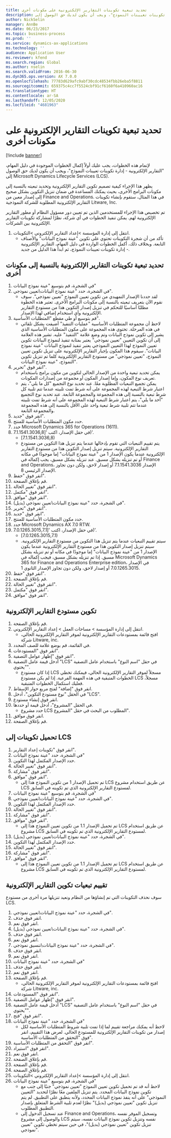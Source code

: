 ```yaml
---
title: تحديد تبعية تكوينات التقارير الإلكترونية على مكونات أخرى
description: لإتمام هذه الخطوات، يجب عليك أولاً إكمال الخطوات الموجودة في دليل المهام، "التقارير الإلكترونية - إدارة تكوينات تعيينات النموذج‬"، ويجب أن يكون لديك حق الوصول إلى Microsoft Dynamics Lifecycle Services (LCS).
author: NickSelin
manager: AnnBe
ms.date: 06/23/2017
ms.topic: business-process
ms.prod: ''
ms.service: dynamics-ax-applications
ms.technology: ''
audience: Application User
ms.reviewer: kfend
ms.search.region: Global
ms.author: nselin
ms.search.validFrom: 2016-06-30
ms.dyn365.ops.version: AX 7.0.0
ms.openlocfilehash: 77783d629afc9abf30cdc48534fbb26eba5f8811
ms.sourcegitcommit: 659375c4cc7f5524cbf91cf6160f6a410960ac16
ms.translationtype: HT
ms.contentlocale: ar-SA
ms.lasthandoff: 12/05/2020
ms.locfileid: "4681963"
---
```

# <a name="define-the-dependency-of-er-configurations-on-other-components"></a>تحديد تبعية تكوينات التقارير الإلكترونية على مكونات أخرى

[!include [banner](../../includes/banner.md)]

لإتمام هذه الخطوات، يجب عليك أولاً إكمال الخطوات الموجودة في دليل المهام، "التقارير الإلكترونية - إدارة تكوينات تعيينات النموذج‬"، ويجب أن يكون لديك حق الوصول إلى Microsoft Dynamics Lifecycle Services (LCS).

يظهر هذا الإجراء كيفية تصميم تكوين التقارير الإلكترونية وتحديد تبعيته بالنسبة إلى مكونات البرامج الأخرى، بحيث يمكنك المساعدة في ضمان تنزيل التكوين بشكل صحيح إلى إصدار معين من Finance and Operations. في هذا المثال، ستقوم بإنشاء تكوينات التقارير الإلكترونية المطلوبة للشركة النموذجية Litware, Inc. 

تم تخصيص هذا الإجراء للمستخدمين الذين تم تعيين دور مسؤول النظام أو مطور التقارير الإلكترونية لهم. يمكن تنفيذ الخطوات في أي شركة، نظرًا لمشاركة تكوينات التقارير الإلكترونية بين الشركات. 

1. انتقل إلى إدارة المؤسسة >إعداد التقارير الإلكتروني >التكوينات.
    * تأكد من أن شجرة التكوينات تحتوي على تكوين "عينة نموذج البيانات‬" والأصناف التابعة. وبخلاف ذلك، أكمل الخطوات الواردة في دليل المهام، التقارير الإلكترونية - إدارة تكوينات تعيينات النموذج‬، ثم ابدأ هذا الدليل من جديد.   

## <a name="define-the-dependency-of-er-configurations-from-other-components"></a>تحديد تبعية تكوينات التقارير الإلكترونية بالنسبة إلى مكونات أخرى
1. في الشجرة، قم بتوسيع "عينة نموذج البيانات"
2. في الشجرة، حدد "عينة نموذج البيانات\تعيين نموذجي".
    * لقد حددنا الإصدار التمهيدي من تكوين تعيين النموذج "تعيين نموذجي". سوف نقوم الآن بتعريف تبعيته بالنسبة إلى مكونات البرامج الأخرى. تعتبر هذه الخطوة مطلبًا أساسيًا للتحكم في تنزيل إصدار التكوين هذا من مستودع التقارير الإلكترونية وأي استخدام إضافي لهذا الإصدار.   
3. قم بتوسيع أو طي مقطع "المتطلبات الأساسية‬".
    * لاحظ أن مجموعة المتطلبات الأساسية‬ "عمليات التنفيذ" أضيفت بشكل تلقائي في هذه المرحلة. تحتوي هذه المجموعة على مكون المتطلبات الأساسية الذي يشير إلى تكوين نموذج البيانات وتم وضع علامة "التنفيذ" عليه. تشير هذه العلامة إلى أن تكوين التعيين "تعيين نموذجي" يعتبر بمثابة تنفيذ لنموذج البيانات تكوين تعيين النموذج لهذا التعيين النموذجي يعتبر تنفيذ لنموذج البيانات "عينة نموذج البيانات‬". سيقوم هذا المكون بإجبار التقارير الإلكترونية على تنزيل تكوين تعيين النموذج، "تعيين نموذجي" من مستودع التقارير الإلكترونية كلما تم تنزيل تكوين النموذج، "عينة نموذج البيانات‬".   
4. انقر فوق "تحرير".
    * يمكن تحديد تبعية واحدة من الإصدار الحالي لتكوين من مكون برامج باستخدام تعريف نوع المكون، وإما إصدار المكون أو مجموعة من إصدارات المكونات.  
    * يمكن تجميع التبعيات المطلوبة معًا. عند تحديد نوع التجميع "كل ما يلي‬"، يتم اعتبار شرط التبعية لهذه المجموعة على أنه شرط تمت تلبيته عندما تتم تلبية كل شرط تبعية بالنسبة إلى هذه المجموعة والمجموعة التابعة. عند تحديد نوع التجميع "أحد ما يلي‬‬"، يتم اعتبار شرط التبعية لهذه المجموعة على أنه شرط تمت تلبيته عندما تتم تلبية شرط تبعية واحد على الأقل بالنسبة إلى هذه المجموعة والمجموعة التابعة.   
5. انقر فوق "جديد".
6. حدد مكون المتطلبات الأساسية للمنتج.
7. حدد Microsoft Dynamics 365 for Operations (1611).
8. في حقل الإصدار، اكتب '[7.1.1541.3036,8)'.
    * [7.1.1541.3036,8)  
    * يتم تقييم التبعيات التي تقوم بإدخالها عندما يتم تنزيل هذا التكوين من مستودع التقارير الإلكترونية. سيتم تنزيل إصدار التكوين هذا من مستودع التقارير الإلكترونية عندما يكون الإصدار 1 من "عينة نموذج البيانات" إما موجودًا في مكانه أو تم تنزيله بشكل مسبق. عند تنزيله بشكل مسبق، يجب إكماله في Finance and Operations، الإصدار 7.1.1541.3036 أو إصدار لاحق، ولكن دون تجاوز الإصدار الرئيسي 8.   
9. انقر فوق "حفظ".
10. قم بإغلاق الصفحة.
11. انقر فوق "تغيير الحالة".
12. انقر فوق "مكتمل".
13. انقر فوق "موافق".
14. في الشجرة، حدد "عينة نموذج البيانات\تعيين نموذجي (بديل)".
15. انقر فوق "تحرير".
16. انقر فوق "جديد".
17. حدد مكون المتطلبات الأساسية للمنتج.
18. حدد Microsoft Dynamics AX 7.0 RTW.
19. في حقل الإصدار، اكتب '[7.0.1265.3015,7.1)'.
    * [7.0.1265.3015,7.1)  
    * سيتم تقييم التبعيات عندما يتم تنزيل هذا التكوين من مستودع التقارير الإلكترونية. سيتم تنزيل إصدار التكوين هذا من مستودع التقارير الإلكترونية عندما يكون الإصدار 1 من "عينة نموذج البيانات" إما موجودًا في مكانه أو تم تنزيله بشكل مسبق. إذا تم تنزيله بشكل مسبق، فيجب إكماله في Microsoft Dynamics 365 for Finance and Operations Enterprise edition، في الإصدار 7.0.1265.3015 أو إصدار لاحق، ولكن دون تجاوز الإصدار الثانوي 1.   
20. انقر فوق "حفظ".
21. قم بإغلاق الصفحة.
22. انقر فوق "تغيير الحالة".
23. انقر فوق "مكتمل".
24. انقر فوق "موافق".

## <a name="configure-the-er-repository"></a>تكوين مستودع التقارير الإلكترونية
1. قم بإغلاق الصفحة.
2. انتقل إلى إدارة المؤسسة > مساحات العمل‬ > إعداد التقارير الإلكتروني‬.
    * افتح قائمة بمستودعات التقارير الإلكترونية لموفر التقارير الإلكترونية الحالي، شركة Litware, inc.  
3. في القائمة، قم بوضع علامة للصف المحدد.
4. انقر فوق "المستودعات".
5. انقر فوق "إظهار عوامل التصفية".
6. أدخل قيمة عامل التصفية "LCS" في حقل "اسم النوع" باستخدام عامل التصفية "يحتوي".
    * إذا كان مستودع LCS مسجلاً لموفر التقارير الإلكترونية الحالي، فيمكنك تخطي الخطوات المتبقية في هذه المهمة الفرعية. إذا لم يكن مستودع LCS مسجلاً، فعليك استكمال الخطوات المتبقية.   
7. انقر فوق "إضافة" لفتح مربع حوار الإسقاط‬.
8. في الحقل "نوع مستودع التكوين"، أدخل "LCS".
9. انقر فوق إنشاء مستودع.
10. في الحقل "المشروع"، أدخل قيمة أو حددها.
    * حدد مشروع LCS المطلوب من البحث في حقل "المشروع".  
11. انقر فوق موافق.
12. قم بإغلاق الصفحة.

## <a name="upload-configurations-to-lcs"></a>تحميل تكوينات إلى LCS
1. انقر فوق "تكوينات إعداد التقارير‬".
2. في الشجرة، حدد "عينة نموذج البيانات"
3. حدد الإصدار المكتمل لهذا التكوين.
4. انقر فوق "تغيير الحالة".
5. انقر فوق "مشاركة".
6. انقر فوق "موافق".
    * تم تحميل الإصدار 1 من تكوين النموذج هذا إلى LCS عن طريق استخدام مشروع LCS لمستودع التقارير الإلكترونية الذي تم تكوينه في السابق.   
7. في الشجرة، قم بتوسيع "عينة نموذج البيانات"
8. في الشجرة، حدد "عينة نموذج البيانات\تعيين نموذجي".
9. حدد الإصدار المكتمل لهذا التكوين.
10. انقر فوق "تغيير الحالة".
11. انقر فوق "مشاركة".
12. انقر فوق "موافق".
    * تم تحميل الإصدار 1.1 من تكوين تعيين النموذج هذا إلى LCS عن طريق استخدام مشروع LCS لمستودع التقارير الإلكترونية الذي تم تكوينه في السابق.   
13. في الشجرة، حدد "عينة نموذج البيانات\تعيين نموذجي (بديل)".
14. حدد الإصدار المكتمل لهذا التكوين.
15. انقر فوق "تغيير الحالة".
16. انقر فوق "مشاركة".
17. انقر فوق "موافق".
    * تم تحميل الإصدار 1.1 من تكوين تعيين النموذج هذا إلى LCS عن طريق استخدام مشروع LCS لمستودع التقارير الإلكترونية الذي تم تكوينه في السابق.   

## <a name="evaluate-er-configuration-dependencies"></a>تقييم تبعيات تكوين التقارير الإلكترونية
سوف نحذف التكوينات التي تم إنشاؤها من النظام ونعيد تنزيلها مرة أخرى من مستودع LCS.  
1. في الشجرة، حدد "عينة نموذج البيانات\تعيين نموذجي".
2. انقر فوق حذف.
3. انقر فوق نعم.
4. في الشجرة، حدد "عينة نموذج البيانات\تعيين نموذجي (بديل)".
5. انقر فوق حذف.
6. انقر فوق نعم.
7. في الشجرة، حدد "عينة نموذج البيانات\تنسيق نموذجي".
8. انقر فوق حذف.
9. انقر فوق نعم.
10. في الشجرة، حدد "عينة نموذج البيانات"
11. انقر فوق حذف.
12. انقر فوق نعم.
13. قم بإغلاق الصفحة.
    * افتح قائمة بمستودعات التقارير الإلكترونية لموفر التقارير الإلكترونية الحالي، شركة Litware, inc.  
14. انقر فوق "المستودعات".
15. انقر فوق "إظهار عوامل التصفية".
16. أدخل قيمة عامل التصفية "LCS" في حقل "اسم النوع" باستخدام عامل التصفية "يحتوي".
17. انقر فوق "فتح".
18. في الشجرة، حدد "عينة نموذج البيانات"
    * لاحظ أنه يمكنك مراجعة تقييم لما إذا تمت تلبية شروط المتطلبات الأساسية لكل إصدار من تكوينات التقارير الإلكترونية للمستودع الحالي. لعرض هذا التقييم، انقر فوق "التحقق من المتطلبات الأساسية‬".   
19. انقر فوق "التحقق من المتطلبات الأساسية".
20. انقر فوق "استيراد".
21. انقر فوق نعم.
22. قم بإغلاق الصفحة.
23. قم بإغلاق الصفحة.
24. قم بإغلاق الصفحة.
25. انتقل إلى إدارة المؤسسة >إعداد التقارير الإلكتروني >التكوينات.
26. في الشجرة، قم بتوسيع "عينة نموذج البيانات"
    * لاحظ أنه قد تم تحميل تكوين تعيين النموذج "تعيين نموذجي" جنبًا إلى جنب مع تكوين نموذج البيانات المحدد. يتم تنزيل الملفين معًا نظرًا لتحديد "التعيين النموذجي" على أنه ينفذ نموذج البيانات المحدد، ولأنه ينطبق على التطبيق. لم يتم تنزيل تكوين "تعيين نموذجي (بديل)‬" نظرًا لعدم تلبية الشرط المتعلق بإصدار التطبيق المطلوب.   
    * عند تسجيل الدخول إلى Finance and Operations، وتسجيل الموفر نفسه والوصول إلى مشروع LCS نفسه وتنزيل تكوين نموذج البيانات نفسه، سيتم تنزيل تكوين "تعيين نموذجي (بديل)‬"، في حين سيتم تخطي تكوين "تعيين نموذجي".  
